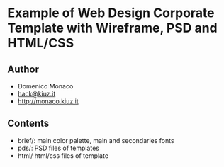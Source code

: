 # Example of Web Design Corporate Template with Wireframe, PSD and HTML/CSS


## **Author**
 * Domenico Monaco
 * hack@kiuz.it
 * http://monaco.kiuz.it

## **Contents**
 * brief/: main color palette, main and secondaries fonts
 * pds/: PSD files of templates
 * html/ html/css files of template
 
 